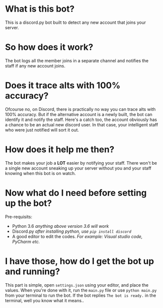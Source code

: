 # What is this bot?
This is a discord.py bot built to detect any new account that joins your server.

# So how does it work?
The bot logs all the member joins in a separate channel and notifies the staff if any new account joins.

# Does it trace alts with 100% accuracy?
Ofcourse no, on Discord, there is practically no way you can trace alts with 100% accuracy. But if the alternative account is a newly built, the bot can identify it and notify the staff. Here's a catch too, the account obviously has a chance to be an actual new discord user. In that case, your intelligent staff who were just notified will sort it out.

# How does it help me then?
The bot makes your job a **LOT** easier by notifying your staff. There won't be a single new account sneaking up your server without you and your staff knowing when this bot is on watch.

# Now what do I need before setting up the bot?

Pre-requisits:
- Python 3.6 *anything above version 3.6 will work*
- Discord.py *after installing python, use `pip install discord`*
- A good editor to edit the codes. *For example: Visual studio code, PyCharm etc.*

# I have those, how do I get the bot up and running?
This part is simple, open `settings.json` using your editor, and place the values.
When you're done with it, run the `main.py` file or use `python main.py` from your terminal to run the bot.
If the bot replies `The bot is ready.` in the terminal, well you know what it means..
